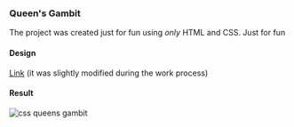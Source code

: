 ### Queen's Gambit

The project was created just for fun using _only_ HTML and CSS. Just for fun


#### Design
[Link](https://www.figma.com/design/5OHil0qKTpUkRUklhx3ViA/Just-for-fun-CSS?node-id=30-2&t=TktBaSOMHTn8pnvX-1) (it was slightly modified during the work process)


#### Result
![css queens gambit](https://github.com/user-attachments/assets/a26ea5a5-e1bd-4dfb-b8cc-f7d2dab9a894)
